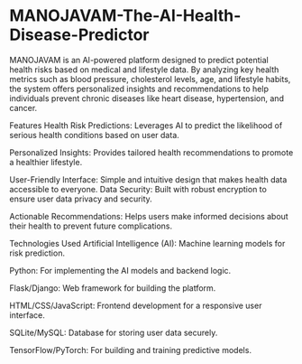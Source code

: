 # MANOJAVAM-The-AI-Health-Disease-Predictor
MANOJAVAM is an AI-powered platform designed to predict potential health risks based on medical and lifestyle data. By analyzing key health metrics such as blood pressure, cholesterol levels, age, and lifestyle habits, the system offers personalized insights and recommendations to help individuals prevent chronic diseases like heart disease, hypertension, and cancer.

Features
Health Risk Predictions: Leverages AI to predict the likelihood of serious health conditions based on user data.

Personalized Insights: Provides tailored health recommendations to promote a healthier lifestyle.

User-Friendly Interface: Simple and intuitive design that makes health data accessible to everyone.
Data Security: Built with robust encryption to ensure user data privacy and security.

Actionable Recommendations: Helps users make informed decisions about their health to prevent future complications.

Technologies Used
Artificial Intelligence (AI): Machine learning models for risk prediction.

Python: For implementing the AI models and backend logic.

Flask/Django: Web framework for building the platform.

HTML/CSS/JavaScript: Frontend development for a responsive user interface.

SQLite/MySQL: Database for storing user data securely.

TensorFlow/PyTorch: For building and training predictive models.

